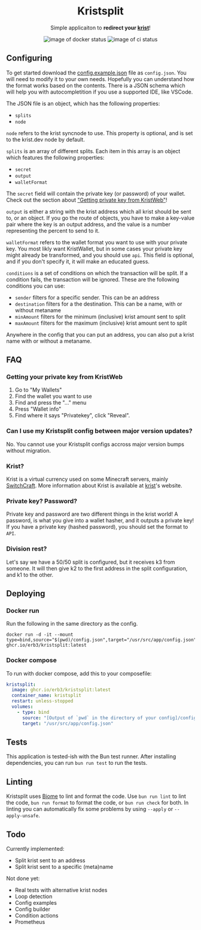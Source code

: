 <h1 align="center"> Kristsplit </h1>
<p align="center">Simple applicaiton to <strong>redirect your <a href="https://krist.dev">krist</a></strong>!</p>

<p align="center">
  <img alt="image of docker status" src="https://img.shields.io/github/actions/workflow/status/Erb3/kristsplit/docker-image.yml?style=flat-square&logo=docker&label=Docker%20image">
  <img alt="image of ci status" src="https://img.shields.io/github/actions/workflow/status/Erb3/kristsplit/ci.yml?style=flat-square&logo=jest&label=Tests">
</p>

## Configuring

To get started download the [config.example.json] file as `config.json`.
You will need to modify it to your own needs. Hopefully you can understand how the format works based on the contents.
There is a JSON schema which will help you with autocompletition if you use a supported IDE, like VSCode.

The JSON file is an object, which has the following properties:

- `splits`
- `node`

`node` refers to the krist syncnode to use. This property is optional, and is set to the krist.dev node by default.

`splits` is an array of different splits. Each item in this array is an object which features the following properties:

- `secret`
- `output`
- `walletFormat`

The `secret` field will contain the private key (or password) of your wallet.
Check out the section about ["Getting private key from KristWeb"](#getting-your-private-key-from-kristweb)!

`output` is either a string with the krist address which all krist should be sent to, or an object.
If you go the route of objects, you have to make a key-value pair where the key is an output address,
and the value is a number representing the percent to send to it.

`walletFormat` refers to the wallet format you want to use with your private key.
You most likly want KristWallet, but in some cases your private key might already be transformed, and you should use `api`.
This field is optional, and if you don't specify it, it will make an educated guess.

`conditions` is a set of conditions on which the transaction will be split.
If a condition fails, the transaction will be ignored.
These are the following conditions you can use:

- `sender` filters for a specific sender. This can be an address
- `destination` filters for a the destination. This can be a name, with or without metaname
- `minAmount` filters for the minimum (inclusive) krist amount sent to split
- `maxAmount` filters for the maximum (inclusive) krist amount sent to split

Anywhere in the config that you can put an address, you can also put a krist name with or without a metaname.

## FAQ

### Getting your private key from KristWeb

1. Go to "My Wallets"
2. Find the wallet you want to use
3. Find and press the "..." menu
4. Press "Wallet info"
5. Find where it says "Privatekey", click "Reveal".

### Can I use my Kristsplit config between major version updates?

No. You cannot use your Kristsplit configs accross major version bumps without migration.

### Krist?

Krist is a virtual currency used on some Minecraft servers, mainly [SwitchCraft](https://sc3.io).
More information about Krist is available at [krist]'s website.

### Private key? Password?

Private key and password are two different things in the krist world!
A password, is what you give into a wallet hasher, and it outputs a private key!
If you have a private key (hashed password), you should set the format to `API`.

### Division rest?

Let's say we have a 50/50 split is configured, but it receives k3 from someone.
It will then give k2 to the first address in the split configuration, and k1 to the other.

## Deploying

### Docker run

Run the following in the same directory as the config.

```shell
docker run -d -it --mount type=bind,source="$(pwd)/config.json",target="/usr/src/app/config.json" ghcr.io/erb3/kristsplit:latest
```

### Docker compose

To run with docker compose, add this to your composefile:

```yml
kristsplit:
  image: ghcr.io/erb3/kristsplit:latest
  container_name: kristsplit
  restart: unless-stopped
  volumes:
    - type: bind
      source: "[Output of `pwd` in the directory of your config]/config.json"
      target: "/usr/src/app/config.json"
```

## Tests

This application is tested-ish with the Bun test runner.
After installing dependencies, you can run `bun run test` to run the tests.

## Linting

Kristsplit uses [Biome](https://biomejs.dev) to lint and format the code.
Use `bun run lint` to lint the code, `bun run format` to format the code, or `bun run check` for both.
In linting you can automatically fix some problems by using `--apply` or `--apply-unsafe`.

## Todo

Currently implemented:

- Split krist sent to an address
- Split krist sent to a specific (meta)name

Not done yet:

- Real tests with alternative krist nodes
- Loop detection
- Config examples
- Config builder
- Condition actions
- Prometheus

[config.example.json]: https://raw.githubusercontent.com/Erb3/Kristsplit/main/config.example.json "Example configuration file"
[krist]: https://krist.dev "Krist website"
